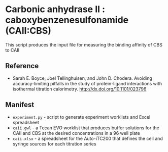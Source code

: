 # Carbonic anhydrase II : caboxybenzenesulfonamide (CAII:CBS)

This script produces the input file for measuring the binding affinity of CBS to CAII

## Reference

* Sarah E. Boyce, Joel Tellinghuisen, and John D. Chodera.
  Avoiding accuracy-limiting pitfalls in the study of protein-ligand interactions with isothermal titration calorimetry.
  http://dx.doi.org/10.1101/023796

## Manifest

* `experiment.py` - script to generate experiment worklists and Excel spreadsheet
* `caii.gwl` - a Tecan EVO worklist that produces buffer solutions for the CAII and CBS at the desired concentrations in a 96 well plate
* `caii.xlsx` - a spreadsheet for the Auto-iTC200 that defines the cell and syringe sources for each titration series

